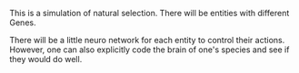 This is a simulation of natural selection. 
There will be entities with different Genes.

There will be a little neuro network for each entity to control their actions.
However, one can also explicitly code the brain of one's species and see if they would do well.